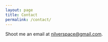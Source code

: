 ```yaml
---
layout: page
title: Contact
permalink: /contact/
---
```

Shoot me an email at nilverspace@gmail.com.